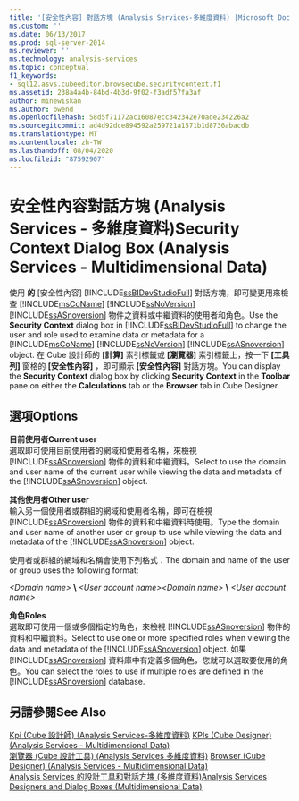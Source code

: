 ```yaml
---
title: '[安全性內容] 對話方塊 (Analysis Services-多維度資料) |Microsoft Docs'
ms.custom: ''
ms.date: 06/13/2017
ms.prod: sql-server-2014
ms.reviewer: ''
ms.technology: analysis-services
ms.topic: conceptual
f1_keywords:
- sql12.asvs.cubeeditor.browsecube.securitycontext.f1
ms.assetid: 238a4a4b-84bd-4b3d-9f02-f3adf57fa3af
author: minewiskan
ms.author: owend
ms.openlocfilehash: 58d5f71172ac16087ecc342342e70ade234226a2
ms.sourcegitcommit: ad4d92dce894592a259721a1571b1d8736abacdb
ms.translationtype: MT
ms.contentlocale: zh-TW
ms.lasthandoff: 08/04/2020
ms.locfileid: "87592907"
---
```

# <a name="security-context-dialog-box-analysis-services---multidimensional-data"></a><span data-ttu-id="a9d94-102">安全性內容對話方塊 (Analysis Services - 多維度資料)</span><span class="sxs-lookup"><span data-stu-id="a9d94-102">Security Context Dialog Box (Analysis Services - Multidimensional Data)</span></span>
  <span data-ttu-id="a9d94-103">使用 **的** [安全性內容] [!INCLUDE[ssBIDevStudioFull](../includes/ssbidevstudiofull-md.md)] 對話方塊，即可變更用來檢查 [!INCLUDE[msCoName](../includes/msconame-md.md)] [!INCLUDE[ssNoVersion](../includes/ssnoversion-md.md)] [!INCLUDE[ssASnoversion](../includes/ssasnoversion-md.md)] 物件之資料或中繼資料的使用者和角色。</span><span class="sxs-lookup"><span data-stu-id="a9d94-103">Use the **Security Context** dialog box in [!INCLUDE[ssBIDevStudioFull](../includes/ssbidevstudiofull-md.md)] to change the user and role used to examine data or metadata for a [!INCLUDE[msCoName](../includes/msconame-md.md)] [!INCLUDE[ssNoVersion](../includes/ssnoversion-md.md)] [!INCLUDE[ssASnoversion](../includes/ssasnoversion-md.md)] object.</span></span> <span data-ttu-id="a9d94-104">在 Cube 設計師的 **[計算]** 索引標籤或 **[瀏覽器]** 索引標籤上，按一下 **[工具列]** 窗格的 **[安全性內容]** ，即可顯示 **[安全性內容]** 對話方塊。</span><span class="sxs-lookup"><span data-stu-id="a9d94-104">You can display the **Security Context** dialog box by clicking **Security Context** in the **Toolbar** pane on either the **Calculations** tab or the **Browser** tab in Cube Designer.</span></span>  
  
## <a name="options"></a><span data-ttu-id="a9d94-105">選項</span><span class="sxs-lookup"><span data-stu-id="a9d94-105">Options</span></span>  
 <span data-ttu-id="a9d94-106">**目前使用者**</span><span class="sxs-lookup"><span data-stu-id="a9d94-106">**Current user**</span></span>  
 <span data-ttu-id="a9d94-107">選取即可使用目前使用者的網域和使用者名稱，來檢視 [!INCLUDE[ssASnoversion](../includes/ssasnoversion-md.md)] 物件的資料和中繼資料。</span><span class="sxs-lookup"><span data-stu-id="a9d94-107">Select to use the domain and user name of the current user while viewing the data and metadata of the [!INCLUDE[ssASnoversion](../includes/ssasnoversion-md.md)] object.</span></span>  
  
 <span data-ttu-id="a9d94-108">**其他使用者**</span><span class="sxs-lookup"><span data-stu-id="a9d94-108">**Other user**</span></span>  
 <span data-ttu-id="a9d94-109">輸入另一個使用者或群組的網域和使用者名稱，即可在檢視 [!INCLUDE[ssASnoversion](../includes/ssasnoversion-md.md)] 物件的資料和中繼資料時使用。</span><span class="sxs-lookup"><span data-stu-id="a9d94-109">Type the domain and user name of another user or group to use while viewing the data and metadata of the [!INCLUDE[ssASnoversion](../includes/ssasnoversion-md.md)] object.</span></span>  
  
 <span data-ttu-id="a9d94-110">使用者或群組的網域和名稱會使用下列格式：</span><span class="sxs-lookup"><span data-stu-id="a9d94-110">The domain and name of the user or group uses the following format:</span></span>  
  
 <span data-ttu-id="a9d94-111">*\<Domain name>* **\\** *\<User account name>*</span><span class="sxs-lookup"><span data-stu-id="a9d94-111">*\<Domain name>* **\\** *\<User account name>*</span></span>  
  
 <span data-ttu-id="a9d94-112">**角色**</span><span class="sxs-lookup"><span data-stu-id="a9d94-112">**Roles**</span></span>  
 <span data-ttu-id="a9d94-113">選取即可使用一個或多個指定的角色，來檢視 [!INCLUDE[ssASnoversion](../includes/ssasnoversion-md.md)] 物件的資料和中繼資料。</span><span class="sxs-lookup"><span data-stu-id="a9d94-113">Select to use one or more specified roles when viewing the data and metadata of the [!INCLUDE[ssASnoversion](../includes/ssasnoversion-md.md)] object.</span></span> <span data-ttu-id="a9d94-114">如果 [!INCLUDE[ssASnoversion](../includes/ssasnoversion-md.md)] 資料庫中有定義多個角色，您就可以選取要使用的角色。</span><span class="sxs-lookup"><span data-stu-id="a9d94-114">You can select the roles to use if multiple roles are defined in the [!INCLUDE[ssASnoversion](../includes/ssasnoversion-md.md)] database.</span></span>  
  
## <a name="see-also"></a><span data-ttu-id="a9d94-115">另請參閱</span><span class="sxs-lookup"><span data-stu-id="a9d94-115">See Also</span></span>  
 <span data-ttu-id="a9d94-116">[Kpi &#40;Cube 設計師&#41; &#40;Analysis Services-多維度資料&#41;](kpis-cube-designer-analysis-services-multidimensional-data.md) </span><span class="sxs-lookup"><span data-stu-id="a9d94-116">[KPIs &#40;Cube Designer&#41; &#40;Analysis Services - Multidimensional Data&#41;](kpis-cube-designer-analysis-services-multidimensional-data.md) </span></span>  
 <span data-ttu-id="a9d94-117">[瀏覽器 &#40;Cube 設計工具&#41; &#40;Analysis Services 多維度資料&#41;](browser-cube-designer-analysis-services-multidimensional-data.md) </span><span class="sxs-lookup"><span data-stu-id="a9d94-117">[Browser &#40;Cube Designer&#41; &#40;Analysis Services - Multidimensional Data&#41;](browser-cube-designer-analysis-services-multidimensional-data.md) </span></span>  
 [<span data-ttu-id="a9d94-118">Analysis Services 的設計工具和對話方塊 &#40;多維度資料&#41;</span><span class="sxs-lookup"><span data-stu-id="a9d94-118">Analysis Services Designers and Dialog Boxes &#40;Multidimensional Data&#41;</span></span>](analysis-services-designers-and-dialog-boxes-multidimensional-data.md)  
  
  
